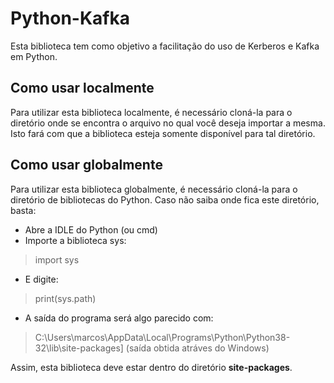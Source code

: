 # Python-Kafka

Esta biblioteca tem como objetivo a facilitação do uso de Kerberos e Kafka em Python.


## Como usar localmente

Para utilizar esta biblioteca localmente, é necessário cloná-la para o diretório onde se encontra o arquivo no qual você deseja importar a mesma. Isto fará com que a biblioteca esteja somente disponível para tal diretório. 

## Como usar globalmente

Para utilizar esta biblioteca globalmente, é necessário cloná-la para o diretório de bibliotecas do Python. Caso não saiba onde fica este diretório, basta:

- Abre a IDLE do Python (ou cmd)
- Importe a biblioteca sys: 
> import sys
- E digite: 
> print(sys.path)
- A saída do programa será algo parecido com: 
> C:\\Users\\marcos\\AppData\\Local\\Programs\\Python\\Python38-32\\lib\\site-packages] (saída obtida atráves do Windows)

Assim, esta biblioteca deve estar dentro do diretório **site-packages**. 
